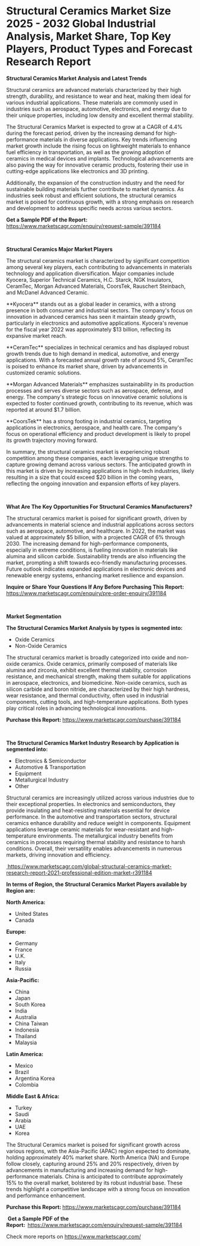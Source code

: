 <p><h1>Structural Ceramics Market Size 2025 - 2032 Global Industrial Analysis, Market Share, Top Key Players, Product Types and Forecast Research Report</h1></p><p><strong>Structural Ceramics Market Analysis and Latest Trends</strong></p>
<p><p>Structural ceramics are advanced materials characterized by their high strength, durability, and resistance to wear and heat, making them ideal for various industrial applications. These materials are commonly used in industries such as aerospace, automotive, electronics, and energy due to their unique properties, including low density and excellent thermal stability.</p><p>The Structural Ceramics Market is expected to grow at a CAGR of 4.4% during the forecast period, driven by the increasing demand for high-performance materials in diverse applications. Key trends influencing market growth include the rising focus on lightweight materials to enhance fuel efficiency in transportation, as well as the growing adoption of ceramics in medical devices and implants. Technological advancements are also paving the way for innovative ceramic products, fostering their use in cutting-edge applications like electronics and 3D printing. </p><p>Additionally, the expansion of the construction industry and the need for sustainable building materials further contribute to market dynamics. As industries seek robust and efficient solutions, the structural ceramics market is poised for continuous growth, with a strong emphasis on research and development to address specific needs across various sectors.</p></p>
<p><strong>Get a Sample PDF of the Report:&nbsp;</strong> <a href="https://www.marketscagr.com/enquiry/request-sample/391184?utm_campaign=3562&utm_medium=2&utm_source=Github&utm_content=ia&utm_term=29032025&utm_id=structural-ceramics">https://www.marketscagr.com/enquiry/request-sample/391184</a></p>
<p>&nbsp;</p>
<p><strong>Structural Ceramics Major Market Players</strong></p>
<p><p>The structural ceramics market is characterized by significant competition among several key players, each contributing to advancements in materials technology and application diversification. Major companies include Kyocera, Superior Technical Ceramics, H.C. Starck, NGK Insulators, CeramTec, Morgan Advanced Materials, CoorsTek, Rauschert Steinbach, and McDanel Advanced Ceramic.</p><p>**Kyocera** stands out as a global leader in ceramics, with a strong presence in both consumer and industrial sectors. The company's focus on innovation in advanced ceramics has seen it maintain steady growth, particularly in electronics and automotive applications. Kyocera's revenue for the fiscal year 2022 was approximately $13 billion, reflecting its expansive market reach.</p><p>**CeramTec** specializes in technical ceramics and has displayed robust growth trends due to high demand in medical, automotive, and energy applications. With a forecasted annual growth rate of around 5%, CeramTec is poised to enhance its market share, driven by advancements in customized ceramic solutions.</p><p>**Morgan Advanced Materials** emphasizes sustainability in its production processes and serves diverse sectors such as aerospace, defense, and energy. The company's strategic focus on innovative ceramic solutions is expected to foster continued growth, contributing to its revenue, which was reported at around $1.7 billion.</p><p>**CoorsTek** has a strong footing in industrial ceramics, targeting applications in electronics, aerospace, and health care. The company's focus on operational efficiency and product development is likely to propel its growth trajectory moving forward.</p><p>In summary, the structural ceramics market is experiencing robust competition among these companies, each leveraging unique strengths to capture growing demand across various sectors. The anticipated growth in this market is driven by increasing applications in high-tech industries, likely resulting in a size that could exceed $20 billion in the coming years, reflecting the ongoing innovation and expansion efforts of key players.</p></p>
<p>&nbsp;</p>
<p><strong>What Are The Key Opportunities For Structural Ceramics Manufacturers?</strong></p>
<p><p>The structural ceramics market is poised for significant growth, driven by advancements in material science and industrial applications across sectors such as aerospace, automotive, and healthcare. In 2022, the market was valued at approximately $5 billion, with a projected CAGR of 6% through 2030. The increasing demand for high-performance components, especially in extreme conditions, is fueling innovation in materials like alumina and silicon carbide. Sustainability trends are also influencing the market, prompting a shift towards eco-friendly manufacturing processes. Future outlook indicates expanded applications in electronic devices and renewable energy systems, enhancing market resilience and expansion.</p></p>
<p><strong>Inquire or Share Your Questions If Any Before Purchasing This Report:</strong> <a href="https://www.marketscagr.com/enquiry/pre-order-enquiry/391184?utm_campaign=3562&utm_medium=2&utm_source=Github&utm_content=ia&utm_term=29032025&utm_id=structural-ceramics">https://www.marketscagr.com/enquiry/pre-order-enquiry/391184</a></p>
<p>&nbsp;</p>
<p><strong>Market Segmentation</strong></p>
<p><strong>The Structural Ceramics Market Analysis by types is segmented into:</strong></p>
<p><ul><li>Oxide Ceramics</li><li>Non-Oxide Ceramics</li></ul></p>
<p><p>The structural ceramics market is broadly categorized into oxide and non-oxide ceramics. Oxide ceramics, primarily composed of materials like alumina and zirconia, exhibit excellent thermal stability, corrosion resistance, and mechanical strength, making them suitable for applications in aerospace, electronics, and biomedicine. Non-oxide ceramics, such as silicon carbide and boron nitride, are characterized by their high hardness, wear resistance, and thermal conductivity, often used in industrial components, cutting tools, and high-temperature applications. Both types play critical roles in advancing technological innovations.</p></p>
<p><strong>Purchase this Report:&nbsp;</strong><a href="https://www.marketscagr.com/purchase/391184?utm_campaign=3562&utm_medium=2&utm_source=Github&utm_content=ia&utm_term=29032025&utm_id=structural-ceramics">https://www.marketscagr.com/purchase/391184</a></p>
<p>&nbsp;</p>
<p><strong>The Structural Ceramics Market Industry Research by Application is segmented into:</strong></p>
<p><ul><li>Electronics & Semiconductor</li><li>Automotive & Transportation</li><li>Equipment</li><li>Metallurgical Industry</li><li>Other</li></ul></p>
<p><p>Structural ceramics are increasingly utilized across various industries due to their exceptional properties. In electronics and semiconductors, they provide insulating and heat-resisting materials essential for device performance. In the automotive and transportation sectors, structural ceramics enhance durability and reduce weight in components. Equipment applications leverage ceramic materials for wear-resistant and high-temperature environments. The metallurgical industry benefits from ceramics in processes requiring thermal stability and resistance to harsh conditions. Overall, their versatility enables advancements in numerous markets, driving innovation and efficiency.</p></p>
<p><a href="https://www.marketscagr.com/global-structural-ceramics-market-research-report-2021-professional-edition-market-r391184?utm_campaign=3562&utm_medium=2&utm_source=Github&utm_content=ia&utm_term=29032025&utm_id=structural-ceramics">&nbsp;https://www.marketscagr.com/global-structural-ceramics-market-research-report-2021-professional-edition-market-r391184</a></p>
<p><strong>In terms of Region, the Structural Ceramics Market Players available by Region are:</strong></p>
<p>
    <p> <strong> North America: </strong>
        <ul>
            <li>United States</li>
            <li>Canada</li>
        </ul>
        </p> 
    <p> <strong> Europe: </strong>
        <ul>
            <li>Germany</li>
            <li>France</li>
            <li>U.K.</li>
            <li>Italy</li>
            <li>Russia</li>
        </ul>
        </p> 
    <p> <strong> Asia-Pacific: </strong>
        <ul>
            <li>China</li>
            <li>Japan</li>
            <li>South Korea</li>
            <li>India</li>
            <li>Australia</li>
            <li>China Taiwan</li>
            <li>Indonesia</li>
            <li>Thailand</li>
            <li>Malaysia</li>
        </ul>
        </p> 
    <p> <strong> Latin America: </strong>
        <ul>
            <li>Mexico</li>
            <li>Brazil</li>
            <li>Argentina Korea</li>
            <li>Colombia</li>
        </ul>
        </p> 
    <p> <strong> Middle East & Africa: </strong>
        <ul>
            <li>Turkey</li>
            <li>Saudi</li>
            <li>Arabia</li>
            <li>UAE</li>
            <li>Korea</li>
        </ul>
    </p>
    </p>
<p><p>The Structural Ceramics market is poised for significant growth across various regions, with the Asia-Pacific (APAC) region expected to dominate, holding approximately 40% market share. North America (NA) and Europe follow closely, capturing around 25% and 20% respectively, driven by advancements in manufacturing and increasing demand for high-performance materials. China is anticipated to contribute approximately 15% to the overall market, bolstered by its robust industrial base. These trends highlight a competitive landscape with a strong focus on innovation and performance enhancement.</p></p>
<p><strong>Purchase this Report: </strong><a href="https://www.marketscagr.com/purchase/391184?utm_campaign=3562&utm_medium=2&utm_source=Github&utm_content=ia&utm_term=29032025&utm_id=structural-ceramics">https://www.marketscagr.com/purchase/391184</a></p>
<p>&nbsp;<strong>Get a Sample PDF of the Report:&nbsp;&nbsp;</strong><a href="https://www.marketscagr.com/enquiry/request-sample/391184?utm_campaign=3562&utm_medium=2&utm_source=Github&utm_content=ia&utm_term=29032025&utm_id=structural-ceramics">https://www.marketscagr.com/enquiry/request-sample/391184</a></p>
<p><strong></strong></p>
<p>Check more reports on <a href="https://www.marketscagr.com/?utm_campaign=3562&utm_medium=2&utm_source=Github&utm_content=ia&utm_term=29032025&utm_id=structural-ceramics">https://www.marketscagr.com/</a></p>